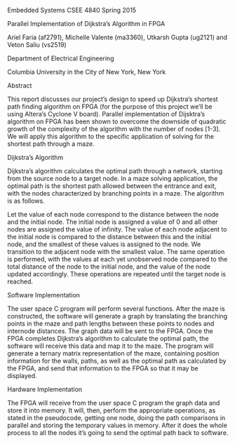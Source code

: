 Embedded Systems CSEE 4840 Spring 2015

Parallel Implementation of Dijkstra’s Algorithm in FPGA

Ariel Faria (af2791), Michelle Valente (ma3360), Utkarsh Gupta (ug2121) and Veton Saliu (vs2519)

Department of Electrical Engineering

Columbia University in the City of New York, New York

Abstract

This report discusses our project’s design to speed up Dijkstra’s shortest path finding algorithm
on FPGA (for the purpose of this project we’ll be using Altera’s Cyclone V board). Parallel
implementation of Dijsktra’s algorithm on FPGA has been shown to overcome the downside of quadratic
growth of the complexity of the algorithm with the number of nodes [1-3]. We will apply this algorithm
to the specific application of solving for the shortest path through a maze.


Dijkstra’s Algorithm

Dijkstra’s algorithm calculates the optimal path through a network, starting from the source node to a
target node. In a maze solving application, the optimal path is the shortest path allowed between the
entrance and exit, with the nodes characterized by branching points in a maze. The algorithm is as
follows.

Let the value of each node correspond to the distance between the node and the initial node. The
initial node is assigned a value of 0 and all other nodes are assigned the value of infinity. The value of
each node adjacent to the initial node is compared to the distance between this and the initial node, and
the smallest of these values is assigned to the node. We transition to the adjacent node with the smallest
value. The same operation is performed, with the values at each yet unobserved node compared to the
total distance of the node to the initial node, and the value of the node updated accordingly. These
operations are repeated until the target node is reached. 

Software Implementation

The user space C program will perform several functions. After the maze is constructed, the
software will generate a graph by translating the branching points in the maze and path lengths between
these points to nodes and internode distances. The graph data will be sent to the FPGA. Once the FPGA
completes Dijkstra’s algorithm to calculate the optimal path, the software will receive this data and map it
to the maze. The program will generate a ternary matrix representation of the maze, containing position
information for the walls, paths, as well as the optimal path as calculated by the FPGA, and send that
information to the FPGA so that it may be displayed.

Hardware Implementation

The FPGA will receive from the user space C program the graph data and store it into memory. It
will, then, perform the appropriate operations, as stated in the pseudocode, getting one node, doing the
path comparisons in parallel and storing the temporary values in memory. After it does the whole process
to all the nodes it’s going to send the optimal path back to software.
